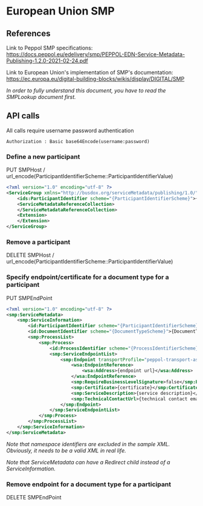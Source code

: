 # European Union SMP
## References
Link to Peppol SMP specifications: https://docs.peppol.eu/edelivery/smp/PEPPOL-EDN-Service-Metadata-Publishing-1.2.0-2021-02-24.pdf

Link to European Union's implementation of SMP's documentation: https://ec.europa.eu/digital-building-blocks/wikis/display/DIGITAL/SMP

*In order to fully understand this document, you have to read the SMPLookup document first.*

## API calls
All calls require username password authentication
```
Authorization : Basic base64Encode(username:password)
```

### Define a new participant
PUT SMPHost / url_encode(ParticipantIdentifierScheme::ParticipantIdentifierValue)
``` xml
<?xml version="1.0" encoding="utf-8" ?>
<ServiceGroup xmlns="http://busdox.org/serviceMetadata/publishing/1.0/" xmlns:ids="http://busdox.org/transport/identifiers/1.0/">
	<ids:ParticipantIdentifier scheme="{ParticipantIdentifierScheme}">{ParticipantIdentifierValue}</ids:ParticipantIdentifier>
	<ServiceMetadataReferenceCollection>
	</ServiceMetadataReferenceCollection>
	<Extension>
	</Extension>
</ServiceGroup>
```

### Remove a participant
DELETE SMPHost / url_encode(ParticipantIdentifierScheme::ParticipantIdentifierValue)

### Specify endpoint/certificate for a document type for a participant
PUT SMPEndPoint
``` xml
<?xml version="1.0" encoding="utf-8" ?>
<smp:ServiceMetadata>
	<smp:ServiceInformation>
		<id:ParticipantIdentifier scheme="{ParticipantIdentifierScheme}">{ParticipantIdentifierValue}</id:ParticipantIdentifier>
		<id:DocumentIdentifier scheme="{DocumentTypeScheme}">{DocumentType}</id:DocumentIdentifier>
		<smp:ProcessList>
			<smp:Process>
				<id:ProcessIdentifier scheme="{ProcessIdentifierScheme}">{ProcessIdentifier}</id:ProcessIdentifier>
				<smp:ServiceEndpointList>
					<smp:Endpoint transportProfile="peppol-transport-as4-v2_0">
						<wsa:EndpointReference>
							<wsa:Address>{endpoint url}</wsa:Address>
						</wsa:EndpointReference>
						<smp:RequireBusinessLevelSignature>false</smp:RequireBusinessLevelSignature>
						<smp:Certificate>{certificate}</smp:Certificate>
						<smp:ServiceDescription>{service description}</smp:ServiceDescription>
						<smp:TechnicalContactUrl>{technical contact email}</smp:TechnicalContactUrl>
					</smp:Endpoint>
				</smp:ServiceEndpointList>
			</smp:Process>
		</smp:ProcessList>
	</smp:ServiceInformation>
</smp:ServiceMetadata>
```
*Note that namespace identifiers are excluded in the sample XML. Obviously, it needs to be a valid XML in real life.*

*Note that ServiceMetadata can have a Redirect child instead of a ServiceInformation.*

### Remove endpoint for a document type for a participant
DELETE SMPEndPoint
